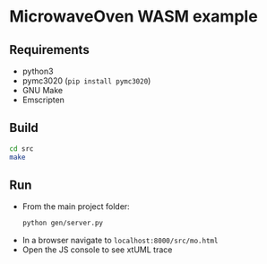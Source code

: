 # MicrowaveOven WASM example

## Requirements

- python3
- pymc3020 (`pip install pymc3020`)
- GNU Make
- Emscripten

## Build

```bash
cd src
make
```

## Run

- From the main project folder:
  ```bash
  python gen/server.py
  ```
- In a browser navigate to `localhost:8000/src/mo.html`
- Open the JS console to see xtUML trace

